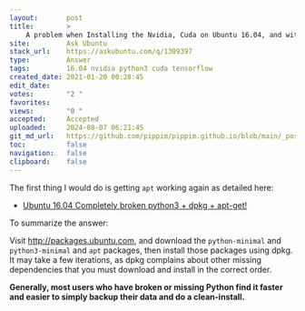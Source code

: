 ```yaml
---
layout:       post
title:        >
    A problem when Installing the Nvidia, Cuda on Ubuntu 16.04, and with upgrading the Ubuntu
site:         Ask Ubuntu
stack_url:    https://askubuntu.com/q/1309397
type:         Answer
tags:         16.04 nvidia python3 cuda tensorflow
created_date: 2021-01-20 00:28:45
edit_date:    
votes:        "2 "
favorites:    
views:        "0 "
accepted:     Accepted
uploaded:     2024-08-07 06:21:45
git_md_url:   https://github.com/pippim/pippim.github.io/blob/main/_posts/2021/2021-01-20-A-problem-when-Installing-the-Nvidia_-Cuda-on-Ubuntu-16.04_-and-with-upgrading-the-Ubuntu.md
toc:          false
navigation:   false
clipboard:    false
---
```


The first thing I would do is getting `apt` working again as detailed here:

- [Ubuntu 16.04 Completely broken python3 + dpkg + apt-get!](https://askubuntu.com/a/1092925/307523)

To summarize the answer:

Visit http://packages.ubuntu.com, and download the `python-minimal` and `python3-minimal` and `apt` packages, then install those packages using dpkg. It may take a few iterations, as dpkg complains about other missing dependencies that you must download and install in the correct order.

**Generally, most users who have broken or missing Python find it faster and easier to simply backup their data and do a clean-install.**
